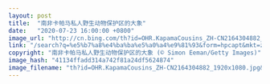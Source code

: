 ```yaml
---
layout: post
title:  "南非卡帕马私人野生动物保护区的大象"
date:   "2020-07-23 16:00:00 +0800"
image_url: "http://cn.bing.com/th?id=OHR.KapamaCousins_ZH-CN2164304882_1920x1080.jpg&rf=LaDigue_1920x1080.jpg&pid=hp"
link: "/search?q=%e5%b7%a8%e4%ba%ba%e5%a0%a4%e9%81%93&form=hpcapt&mkt=zh-cn"
copyright: "南非卡帕马私人野生动物保护区的大象 (© Simon Eeman/Getty Images)"
image_hash: "41134ffadd314a742f81a24df5624874"
image_filename: "th?id=OHR.KapamaCousins_ZH-CN2164304882_1920x1080.jpg&rf=LaDigue_1920x1080.jpg&pid=hp"
---
```

